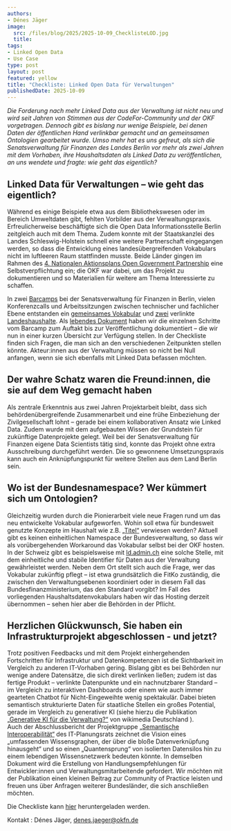```yaml
---
authors:
- Dénes Jäger
image: 
  src: /files/blog/2025/2025-10-09_ChecklisteLOD.jpg
  title:
tags:
- Linked Open Data
- Use Case
type: post
layout: post
featured: yellow
title: "Checkliste: Linked Open Data für Verwaltungen"
publishedDate: 2025-10-09
---
```



*Die Forderung nach mehr Linked Data aus der Verwaltung ist nicht neu und wird seit Jahren von Stimmen aus der CodeFor-Community und der OKF vorgetragen. Dennoch gibt es bislang nur wenige Beispiele, bei denen Daten der öffentlichen Hand verlinkbar gemacht und an gemeinsamen Ontologien gearbeitet wurde. Umso mehr hat es uns gefreut, als sich die Senatsverwaltung für Finanzen des Landes Berlin vor mehr als zwei Jahren mit dem Vorhaben, ihre Haushaltsdaten als Linked Data zu veröffentlichen, an uns wendete und fragte: wie geht das eigentlich?* 

## Linked Data für Verwaltungen – wie geht das eigentlich? ## 

Während es einige Beispiele etwa aus dem Bibliothekswesen oder im Bereich Umweltdaten gibt, fehlten Vorbilder aus der Verwaltungspraxis. Erfreulicherweise beschäftigte sich die Open Data Informationsstelle Berlin zeitgleich auch mit dem Thema. Zudem konnte mit der Staatskanzlei des Landes Schleswig-Holstein schnell eine weitere Partnerschaft eingegangen werden, so dass die Entwicklung eines landesübergreifenden Vokabulars nicht im luftleeren Raum stattfinden musste. Beide Länder gingen im Rahmen des [4. Nationalen Aktionsplans Open Government Partnership](https://www.open-government-deutschland.de/opengov-de/ogp/aktionsplaene-und-berichte/4-nap) eine Selbstverpflichtung ein; die OKF war dabei, um das Projekt zu dokumentieren und so Materialien für weitere am Thema Interessierte zu schaffen. 

In zwei [Barcamps](https://okfn.de/blog/2025/07/2.-barcamp-zu-haushaltsdaten-als-linked-open-data-in-berlin/) bei der Senatsverwaltung für Finanzen in Berlin, vielen Konferenzcalls und Arbeitssitzungen zwischen technischer und fachlicher Ebene entstanden ein [gemeinsames Vokabular](https://okfde.github.io/lod-budget-vocab/) und [zwei](https://berlin.github.io/lod-budget/) verlinkte [Landeshaushalte](https://gitlab.opencode.de/sh/zit/opendata/budget2lod). Als [lebendes Dokument](https://opendata.okfn.de/books/open-data-in-der-praxis/chapter/use-case-haushaltsdaten-als-linked-data) haben wir die einzelnen Schritte vom Barcamp zum Auftakt bis zur Veröffentlichung dokumentiert – die wir nun in einer kurzen Übersicht zur Verfügung stellen. In der Checkliste finden sich Fragen, die man sich an den verschiedenen Zeitpunkten stellen könnte. Akteur:innen aus der Verwaltung müssen so nicht bei Null anfangen, wenn sie sich ebenfalls mit Linked Data befassen möchten. 

## Der wahre Schatz waren die Freund:innen, die sie auf dem Weg gemacht haben ##

Als zentrale Erkenntnis aus zwei Jahren Projektarbeit bleibt, dass sich behördenübergreifende Zusammenarbeit und eine frühe Einbeziehung der Zivilgesellschaft lohnt – gerade bei einem kollaborativen Ansatz wie Linked Data. Zudem wurde mit dem aufgebauten Wissen der Grundstein für zukünftige Datenprojekte gelegt. Weil bei der Senatsverwaltung für Finanzen eigene Data Scientists tätig sind, konnte das Projekt ohne extra Ausschreibung durchgeführt werden. Die so gewonnene Umsetzungspraxis kann auch ein Anknüpfungspunkt für weitere Stellen aus dem Land Berlin sein.

## Wo ist der Bundesnamespace? Wer kümmert sich um Ontologien? ##

Gleichzeitig wurden durch die Pionierarbeit viele neue Fragen rund um das neu entwickelte Vokabular aufgeworfen. Wohin soll etwa für bundesweit genutzte Konzepte im Haushalt wie z.B. [„Titel“](https://okfde.github.io/lod-budget-vocab/titel) verwiesen werden? Aktuell gibt es keinen  einheitlichen Namespace der Bundesverwaltung, so dass wir als vorübergehenden Workaround das Vokabular selbst bei der OKF hosten. In der Schweiz gibt es beispielsweise mit [ld.admin.ch]( https://lindas.admin.ch/governance/namespaces/) eine solche Stelle, mit dem einheitliche und stabile Identifier für Daten aus der Verwaltung gewährleistet werden. Neben dem Ort stellt sich auch die Frage, wer das Vokabular zukünftig pflegt – ist etwa grundsätzlich die FitKo zuständig, die zwischen den Verwaltungsebenen koordiniert oder in diesem Fall das Bundesfinanzministerium, das den Standard vorgibt? Im Fall des vorliegenden Haushaltsdatenvokabulars haben wir das Hosting derzeit übernommen – sehen hier aber die Behörden in der Pflicht.  

## Herzlichen Glückwunsch, Sie haben ein Infrastrukturprojekt abgeschlossen - und jetzt? ##

Trotz positiven Feedbacks und mit dem Projekt einhergehenden Fortschritten für Infrastruktur und Datenkompetenzen ist die Sichtbarkeit im Vergleich zu anderen IT-Vorhaben gering. Bislang gibt es bei Behörden nur wenige andere Datensätze, die sich direkt verlinken ließen; zudem ist das fertige Produkt – verlinkte Datenpunkte und ein nachnutzbarer Standard – im Vergleich zu interaktiven Dashboards oder einem wie auch immer gearteten Chatbot für Nicht-Eingeweihte wenig spektakulär. Dabei bieten semantisch strukturierte Daten für staatliche Stellen ein großes Potential, gerade im Vergleich zu generativer KI (siehe hierzu die Publikation [„Generative KI für die Verwaltung?“](https://upload.wikimedia.org/wikipedia/commons/0/0e/Generative_KI_f%C3%BCr_die_Verwaltung%3F_2025.pdf) von wikimedia Deutschland ).  
Auch der Abschlussbericht der Projektgruppe [„Semantische Interoperabilität“](https://www.it-planungsrat.de/fileadmin/beschluesse/2025/Beschluss_2025_09_AL_PG_Semantische_Interoperabilit%C3%A4t_Bericht.pdf) des IT-Planungsrats zeichnet die Vision eines „umfassenden Wissensgraphen, der über die bloße Datenverknüpfung hinausgeht“ und so einen „Quantensprung“ von isolierten Datensilos hin zu einem lebendigen Wissensnetzwerk bedeuten könnte. In demselben Dokument wird die Erstellung von Handlungsempfehlungen für Entwickler:innen und Verwaltungsmitarbeitende gefordert. Wir möchten mit der Publikation einen kleinen Beitrag zur Community of Practice leisten und freuen uns über Anfragen weiterer Bundesländer, die sich anschließen möchten. 

Die Checkliste kann [hier](https://raw.githubusercontent.com/okfde/okfn.de/main/static/files/publikationen/2025-10-09_ChecklisteLOD.pdf) heruntergeladen werden.

Kontakt : Dénes Jäger, denes.jaeger@okfn.de 
